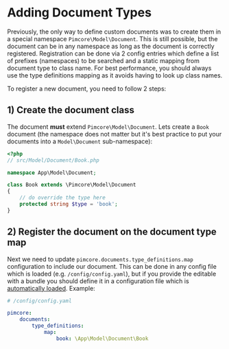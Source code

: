 # Adding Document Types

Previously, the only way to define custom documents was to create them in a special namespace `Pimcore\Model\Document`. This
is still possible, but the document can be in any namespace as long as the document is correctly registered. Registration
can be done via 2 config entries which define a list of prefixes (namespaces) to be searched and a static mapping from
document type to class name. For best performance, you should always use the type definitions mapping as it avoids having to look
up class names.

To register a new document, you need to follow 2 steps:

## 1) Create the document class

The document **must** extend `Pimcore\Model\Document`. Lets create a `Book` document (the namespace does not matter
but it's best practice to put your documents into a `Model\Document` sub-namespace):

```php
<?php
// src/Model/Document/Book.php

namespace App\Model\Document;

class Book extends \Pimcore\Model\Document
{
    // do override the type here
    protected string $type = 'book';
}
```

## 2) Register the document on the document type map

Next we need to update `pimcore.documents.type_definitions.map` configuration to include our document. This can be done in any config
file which is loaded (e.g. `/config/config.yaml`), but if you provide the editable with a bundle you should define it
in a configuration file which is [automatically loaded](./03_Auto_Loading_Config_And_Routing_Definitions.md). Example:

```yaml
# /config/config.yaml

pimcore:
    documents:
        type_definitions:
            map:
                book: \App\Model\Document\Book
```
